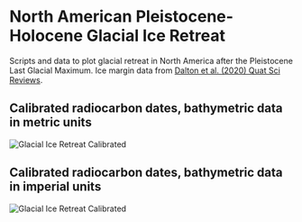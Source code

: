 # North American Pleistocene-Holocene Glacial Ice Retreat
Scripts and data to plot glacial retreat in North America after the Pleistocene Last Glacial Maximum. Ice margin data from [Dalton et al. (2020) Quat Sci Reviews](https://doi.org/10.1016/j.quascirev.2020.106223). 

## Calibrated radiocarbon dates, bathymetric data in metric units
![Glacial Ice Retreat Calibrated](./plots/calibratedDates_seaLevel/glacialFrontAnimation_resize.gif)

## Calibrated radiocarbon dates, bathymetric data in imperial units
![Glacial Ice Retreat Calibrated](./plots/calibratedDates_seaLevel_imperial/glacialFrontAnimation_resize.gif)